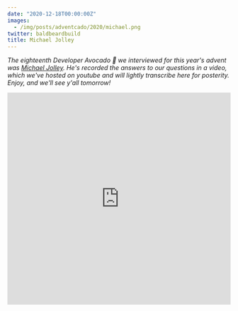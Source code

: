 ```yaml
---
date: "2020-12-18T00:00:00Z"
images:
  - /img/posts/adventcado/2020/michael.png
twitter: baldbeardbuild
title: Michael Jolley
---
```


_The eighteenth Developer Avocado 🥑 we interviewed for this year's advent was [Michael Jolley](https://www.twitch.tv/baldbeardedbuilder). He's recorded the answers to our questions in a video, which we've hosted on youtube and will lightly transcribe here for posterity. Enjoy, and we'll see y'all tomorrow!_

<iframe width="100%" height="480" src="https://www.youtube.com/embed/4ba6lCCfj_w" frameborder="0" allow="accelerometer; autoplay; clipboard-write; encrypted-media; gyroscope; picture-in-picture" allowfullscreen></iframe>

